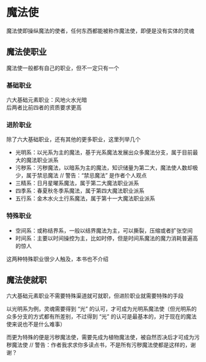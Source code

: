 # 魔法使

魔法使即操纵魔法的使者，任何东西都能被称作魔法使，即便是没有实体的灵魂

## 魔法使职业

魔法使一般都有自己的职业，但不一定只有一个  

### 基础职业

六大基础元素职业：风地火水光暗  
后两者比前四者的资质要求更高  

### 进阶职业

除了六大基础职业，还有其他的更多职业，这里列举几个  

* 光明系：以光系为主的魔法，基于光系魔法发展出众多魔法分支，属于目前最大的魔法职业派系
* 污秽系：污秽魔法，以暗系为主的魔法，知识储量为第二大，魔法使人数却极少，属于禁忌魔法              // 警告：“禁忌魔法” 是作者个人观点
* 三精系：日月星曜系魔法，属于第二大魔法职业派系
* 四季系：春夏秋冬季系魔法，属于第四大魔法职业派系
* 五行系：金木水火土行系魔法，属于第十一大魔法职业派系

### 特殊职业

* 空间系：或称结界系，一般以结界魔法为主，可以撕裂，压缩或者扩张空间
* 时间系：主要以时间操控为主，比如时停，但是时间系魔法的魔力消耗普遍高的惊人

这两种特殊职业很少人触及，本书也不介绍

## 魔法使就职

六大基础元素职业不需要特殊渠道就可就职，但进阶职业就需要特殊的手段

以光明系为例，灵魂需要得到 “光” 的认可，才可成为光明系魔法使（但光明系的众多分支的方式都有所差别，不过得到 “光” 的认可是最基本的，对于现在的魔法使来说也不是什么难事）

而更为特殊的便是污秽魔法使，需要先成为植物魔法使，被自然否决后才可成为污秽魔法使            // 警告：作者我求求你多读点书，不是所有污秽魔法使都是这样的，谢谢？
